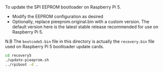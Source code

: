 To update the SPI EEPROM bootloader on Raspberry Pi 5.

* Modify the EEPROM configuration as desired
* Optionally, replace pieeprom.original.bin with a custom version. The default
  version here is the latest stable release recommended for use on Raspberry Pi 5.

N.B The `bootcode5.bin` file in this directory is actually the `recovery.bin`
file used on Raspberry Pi 5 bootloader update cards.

```bash
cd recovery5
./update-pieeprom.sh
../rpiboot -d .
```
